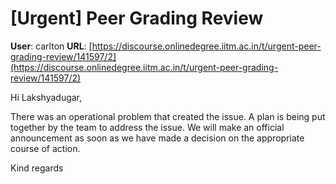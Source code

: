 # [Urgent] Peer Grading Review

**User**: carlton
**URL**: [https://discourse.onlinedegree.iitm.ac.in/t/urgent-peer-grading-review/141597/2](https://discourse.onlinedegree.iitm.ac.in/t/urgent-peer-grading-review/141597/2)

Hi Lakshyadugar,

There was an operational problem that created the issue. A plan is being put together by the team to address the issue. We will make an official announcement as soon as we have made a decision on the appropriate course of action.

Kind regards
